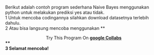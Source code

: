 <p>Berikut adalah contoh program sederhana Naive Bayes menggunakan python untuk melakukan prediksi yes atau tidak. </br>
1 Untuk mencoba codingannya silahkan download datasetnya terlebih dahulu. </br>
2 Atau bisa langsung mencoba menggunakan **<center>Try This Program On <b><a href='https://bit.ly/Naive-Bayes-python'>google Collabs</a><b></center>**</br>
3 Selamat mencoba! </p>

